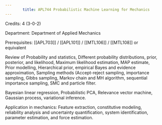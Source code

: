 ```yaml
---
        title: APL744 Probabilistic Machine Learning for Mechanics
---
```

Credits: 4 (3-0-2)

Department: Department of Applied Mechanics

Prerequisites: [[APL703]] / [[APL101]] / [[MTL106]] / [[MTL108]] or equivalent

Review of Probability and statistics, Different probability distributions, prior, posterior, and likelihood, Maximum likelihood estimation, MAP estimate, Prior modelling, Hierarchical prior, empirical Bayes and evidence approximation, Sampling methods (Accept-reject sampling, importance sampling, Gibbs sampling, Markov chain and MH algorithm, sequential importance sampling, SMC and particle filter.

Bayesian linear regression, Probabilistic PCA, Relevance vector machine, Gaussian process, variational inference.

Application in mechanics: Feature extraction, constitutive modeling, reliability analysis and uncertainty quantification, system identification, parameter estimation, and force estimation.